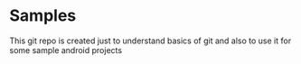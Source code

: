 Samples
=======

This git repo is created just to understand basics of git and also to use it for some sample android projects

